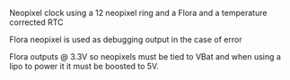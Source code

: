 Neopixel clock using a 12 neopixel ring and a Flora and a temperature corrected RTC

Flora neopixel is used as debugging output in the case of error

Flora outputs @ 3.3V so neopixels must be tied to VBat and when using a 
lipo to power it it must be boosted to 5V.
